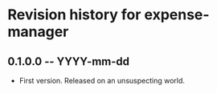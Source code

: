 # Revision history for expense-manager

## 0.1.0.0 -- YYYY-mm-dd

* First version. Released on an unsuspecting world.
